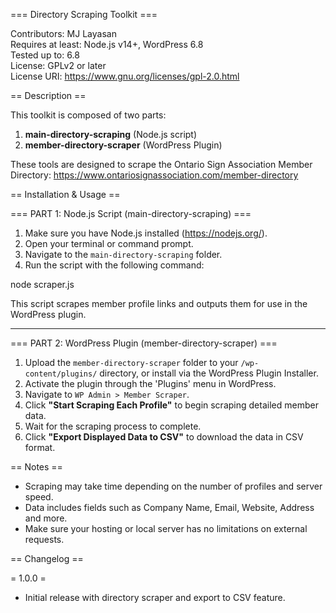 === Directory Scraping Toolkit ===

Contributors: MJ Layasan  
Requires at least: Node.js v14+, WordPress 6.8  
Tested up to: 6.8  
License: GPLv2 or later  
License URI: https://www.gnu.org/licenses/gpl-2.0.html  

== Description ==

This toolkit is composed of two parts:

1. **main-directory-scraping** (Node.js script)
2. **member-directory-scraper** (WordPress Plugin)

These tools are designed to scrape the Ontario Sign Association Member Directory:
https://www.ontariosignassociation.com/member-directory

== Installation & Usage ==

=== PART 1: Node.js Script (main-directory-scraping) ===

1. Make sure you have Node.js installed (https://nodejs.org/).
2. Open your terminal or command prompt.
3. Navigate to the `main-directory-scraping` folder.
4. Run the script with the following command:

node scraper.js


This script scrapes member profile links and outputs them for use in the WordPress plugin.

---

=== PART 2: WordPress Plugin (member-directory-scraper) ===

1. Upload the `member-directory-scraper` folder to your `/wp-content/plugins/` directory, or install via the WordPress Plugin Installer.
2. Activate the plugin through the 'Plugins' menu in WordPress.
3. Navigate to `WP Admin > Member Scraper`.
4. Click **"Start Scraping Each Profile"** to begin scraping detailed member data.
5. Wait for the scraping process to complete.
6. Click **"Export Displayed Data to CSV"** to download the data in CSV format.

== Notes ==

- Scraping may take time depending on the number of profiles and server speed.
- Data includes fields such as Company Name, Email, Website, Address and more.
- Make sure your hosting or local server has no limitations on external requests.

== Changelog ==

= 1.0.0 =
* Initial release with directory scraper and export to CSV feature.

